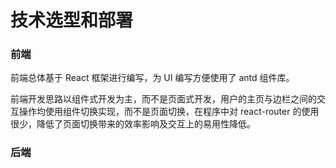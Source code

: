 # 技术选型和部署

### 前端

前端总体基于 React 框架进行编写，为 UI 编写方便使用了 antd 组件库。

前端开发思路以组件式开发为主，而不是页面式开发，用户的主页与边栏之间的交互操作均使用组件切换实现，而不是页面切换，在程序中对 react-router 的使用很少，降低了页面切换带来的效率影响及交互上的易用性降低。


### 后端